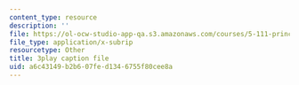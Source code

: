 ```yaml
---
content_type: resource
description: ''
file: https://ol-ocw-studio-app-qa.s3.amazonaws.com/courses/5-111-principles-of-chemical-science-fall-2008/a6c43149b2b607fed1346755f80cee8a_oQ-qDHADAaM.srt
file_type: application/x-subrip
resourcetype: Other
title: 3play caption file
uid: a6c43149-b2b6-07fe-d134-6755f80cee8a
---
```

